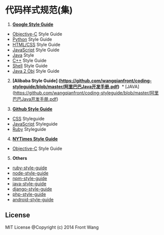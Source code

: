 代码样式规范(集)
=================

1. __[Google Style Guide](http://code.google.com/p/google-styleguide/)__
  * [Objective-C](https://google.github.io/styleguide/objcguide.xml) Style Guide
  * [Python](https://google.github.io/styleguide/pyguide.html) Style Guide
  * [HTML/CSS](https://google.github.io/styleguide/htmlcssguide.html) Style Guide
  * [JavaScript](https://google.github.io/styleguide/jsguide.html) Style Guide
  * [Java](https://google.github.io/styleguide/javaguide.html) Style
  * [C++](https://google.github.io/styleguide/cppguide.html) Style Guide
  * [Shell](https://google.github.io/styleguide/shell.xml) Style Guide
  * [Java 2 Obj](http://code.google.com/p/j2objc/wiki/JavaConversions) Style Guide
  
2. __[Alibaba Style Guide] (https://github.com/wangqianfront/coding-styleguide/blob/master/阿里巴巴Java开发手册.pdf)__
  * [JAVA] (https://github.com/wangqianfront/coding-styleguide/blob/master/阿里巴巴Java开发手册.pdf)
  
3. __[Github Style Guide](https://github.com/styleguide)__
  * [CSS](https://github.com/styleguide/css) Styleguide
  * [JavaScript](https://github.com/styleguide/javascript) Styleguide
  * [Ruby](https://github.com/styleguide/ruby) Styleguide

4. __[NYTimes Style Guide](http://open.blogs.nytimes.com/2013/08/01/objectively-stylish/?_php=true&_type=blogs&_r=0)__
  * [Objective-C](https://github.com/NYTimes/objective-c-style-guide) Style Guide

5. __Others__
  * [ruby-style-guide](https://github.com/bbatsov/ruby-style-guide)
  * [node-style-guide](https://github.com/cnodejs/nodeclub)
  * [npm-style-guide](https://www.npmjs.org/doc/coding-style.html)
  * [java-style-guide](http://geosoft.no/development/javastyle.html#Layout%20of%20the%20Recommendations)
  * [django-style-guide](https://docs.djangoproject.com/en/dev/internals/contributing/writing-code/coding-style/)
  * [php-style-guide](http://framework.zend.com/manual/1.12/en/coding-standard.coding-style.html)
  * [android-style-guide](https://source.android.com/source/code-style.html)

## License 

MIT License @Copyright (c) 2014 Front Wang

